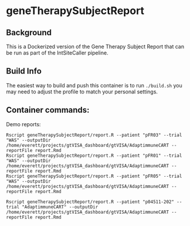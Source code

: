 # geneTherapySubjectReport

## Background
This is a Dockerized version of the Gene Therapy Subject Report that can be run as part of the IntSiteCaller pipeline.

## Build Info

The easiest way to build and push this container is to run `./build.sh` you may need to adjust the profile to match
your personal settings.

## Container commands:

Demo reports:

    Rscript geneTherapySubjectReport/report.R --patient "pFR03" --trial "WAS" --outputDir /home/everett/projects/gtVISA_dashboard/gtVISA/AdaptimmuneCART --reportFile report.Rmd
    Rscript geneTherapySubjectReport/report.R --patient "pFR01" --trial "WAS" --outputDir /home/everett/projects/gtVISA_dashboard/gtVISA/AdaptimmuneCART --reportFile report.Rmd
    Rscript geneTherapySubjectReport/report.R --patient "pFR05" --trial "WAS" --outputDir /home/everett/projects/gtVISA_dashboard/gtVISA/AdaptimmuneCART --reportFile report.Rmd

    Rscript geneTherapySubjectReport/report.R --patient "p04511-202" --trial "AdaptimmuneCART" --outputDir /home/everett/projects/gtVISA_dashboard/gtVISA/AdaptimmuneCART --reportFile report.Rmd 


 